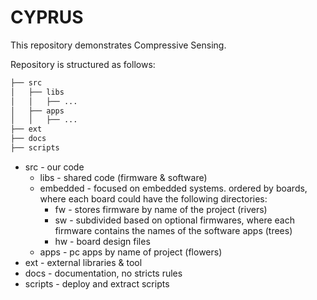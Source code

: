 # CYPRUS

This repository demonstrates Compressive Sensing.

Repository is structured as follows:
```bash
├── src
│   ├── libs
│   │   ├── ...
│   ├── apps
│   │   ├── ...
├── ext
├── docs
├── scripts
```
* src - our code
  * libs - shared code (firmware & software)
  * embedded - focused on embedded systems. ordered by boards, where each board could have the following directories:
    * fw - stores firmware by name of the project (rivers)
    * sw - subdivided based on optional firmwares, where each firmware contains the names of the software apps (trees)
    * hw - board design files
  * apps - pc apps by name of project (flowers)
* ext - external libraries & tool
* docs - documentation, no stricts rules
* scripts - deploy and extract scripts
